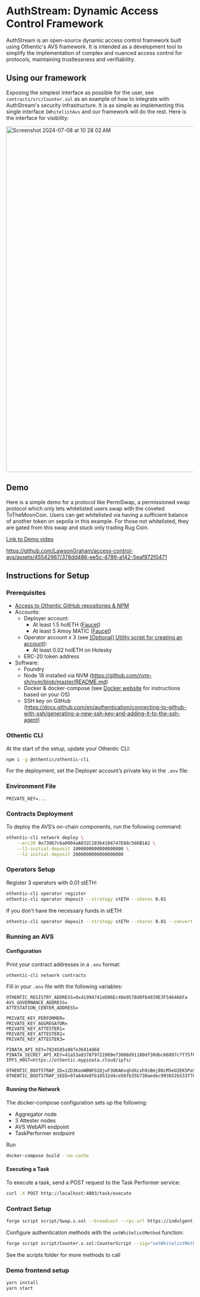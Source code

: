 # AuthStream: Dynamic Access Control Framework

AuthStream is an open-source dynamic access control framework built using Othentic's AVS framework. It is intended as a development tool to simplify the implementation of complex and nuanced access control for protocols, maintaining trustlessness and verifiability.

## Using our framework

Exposing the simplest interface as possible for the user, see `contracts/src/Counter.sol` as an example of how to integrate with AuthStream's security infrastructure. It is as simple as implementing this single interface `IWhitelistAvs` and our framework will do the rest. Here is the interface for visibility:

<img width="926" alt="Screenshot 2024-07-08 at 10 28 02 AM" src="https://github.com/LawsonGraham/access-control-avs/assets/45542987/884e53f5-68a8-4729-b7e4-2c6e8a69273f">


## Demo

Here is a simple demo for a protocol like PermiSwap, a permissioned swap protocol which only lets whitelisted users swap with the coveted ToTheMoonCoin. Users can get whitelisted via having a sufficient balance of another token on sepolia in this example. For those not whitelisted, they are gated from this swap and stuck only trading Rug Coin.

[Link to Demo video](https://www.youtube.com/watch?v=KSnO80Ux43Q)



https://github.com/LawsonGraham/access-control-avs/assets/45542987/378dd486-ee5c-4786-a142-5eaf972f0471



## Instructions for Setup

### Prerequisites

- [Access to Othentic GitHub repositories & NPM](https://zvk25weryww.typeform.com/to/N7kPLNpE)
- Accounts:
  - Deployer account:
    - At least 1.5 holETH ([Faucet](https://holesky-faucet.pk910.de/))
    - At least 5 Amoy MATIC ([Faucet](https://docs.google.com/forms/d/e/1FAIpQLSe4npoGldJknEs9EBtPaV3AS-0HTso2IuMWDCiMmLEMCx8euQ/viewform))
  - Operator account x 3 (see [[Optional] Utility script for creating an account](https://www.notion.so/Optional-Utility-script-for-creating-an-account-37bfd26cce7648eea16a0637ec4861b5?pvs=21)):
    - At least 0.02 holETH on Holesky
  - ERC-20 token address
- Software:
  - Foundry
  - Node 18 installed via NVM (https://github.com/nvm-sh/nvm/blob/master/README.md)
  - Docker & docker-compose (see [Docker website](https://docs.docker.com/engine/install/) for instructions based on your OS)
  - SSH key on GitHub (https://docs.github.com/en/authentication/connecting-to-github-with-ssh/generating-a-new-ssh-key-and-adding-it-to-the-ssh-agent)

### Othentic CLI

At the start of the setup, update your Othentic CLI:

```bash
npm i -g @othentic/othentic-cli
```

For the deployment, set the Deployer account’s private key in the `.env` file:

### Environment File

```
PRIVATE_KEY=...
```

### Contracts Deployment

To deploy the AVS’s on-chain components, run the following command:

```bash
othentic-cli network deploy \
    --erc20 0x73967c6a0904aA032C103b4104747E88c566B1A2 \
    --l1-initial-deposit 1000000000000000000 \
    --l2-initial-deposit 2000000000000000000
```

### Operators Setup

Register 3 operators with 0.01 stETH:

```bash
othentic-cli operator register
othentic-cli operator deposit --strategy stETH --shares 0.01
```

If you don’t have the necessary funds in stETH:

```bash
othentic-cli operator deposit --strategy stETH --shares 0.01 --convert 0.012
```

### Running an AVS

#### Configuration

Print your contract addresses in a `.env` format:

```bash
othentic-cli network contracts
```

Fill in your `.env` file with the following variables:

```
OTHENTIC_REGISTRY_ADDRESS=0x41994741eD86Ec48e9578d0f64839E3F546466Fa
AVS_GOVERNANCE_ADDRESS=
ATTESTATION_CENTER_ADDRESS=

PRIVATE_KEY_PERFORMER=
PRIVATE_KEY_AGGREGATOR=
PRIVATE_KEY_ATTESTER1=
PRIVATE_KEY_ATTESTER2=
PRIVATE_KEY_ATTESTER3=

PINATA_API_KEY=7824585a98fe36414d68
PINATA_SECRET_API_KEY=41a53a837879721969e73008d91180df30dbc66097c7f75f08cd5489176b43ea
IPFS_HOST=https://othentic.mypinata.cloud/ipfs/

OTHENTIC_BOOTSTRAP_ID=12D3KooWBNFG1QjuF3UKAKvqhdXcxh9iBmj88cM5eU2EK5Pa91KB
OTHENTIC_BOOTSTRAP_SEED=97a64de0fb18532d4ce56fb35b730aedec993032b533f783b04c9175d465d9bf
```

#### Running the Network

The docker-compose configuration sets up the following:

- Aggregator node
- 3 Attester nodes
- AVS WebAPI endpoint
- TaskPerformer endpoint

Run

```bash
docker-compose build --no-cache
```

#### Executing a Task

To execute a task, send a POST request to the Task Performer service:

```bash
curl -X POST http://localhost:4003/task/execute
```

### Contract Setup

```bash
forge script script/Swap.s.sol --broadcast --rpc-url https://indulgent-polished-cloud.matic-amoy.quiknode.pro/442e133ab1add6c7acfadf6280f04bc8d2f0d65e --private-key $PRIVATE_KEY --verify --etherscan-api-key=$ETHERSCAN_API_KEY --verifier-url https://api-amoy.polygonscan.com/api/
```

Configure authentication methods with the `setWhitelistMethod` function:

```bash
forge script script/Counter.s.sol:CounterScript --sig="setWhitelistMethod()" --broadcast --rpc-url=https://rpc-amoy.polygon.technology/  --private-key $PRIVATE_KEY 
```

See the scripts folder for more methods to call

### Demo frontend setup

```bash
yarn install
yarn start
```
